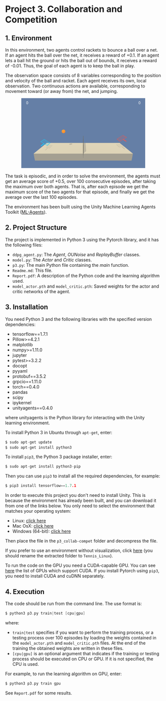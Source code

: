 # Project 3. Collaboration and Competition

## 1. Environment

In this environment, two agents control rackets to bounce a ball over a net. If an agent hits the ball over the net, it receives a reward of +0.1. If an agent lets a ball hit the ground or hits the ball out of bounds, it receives a reward of -0.01. Thus, the goal of each agent is to keep the ball in play.

The observation space consists of 8 variables corresponding to the position and velocity of the ball and racket. Each agent receives its own, local observation. Two continuous actions are available, corresponding to movement toward (or away from) the net, and jumping.

<p align="center">
<img src="./images/tennis.png" width=400><br>
</p>

The task is episodic, and in order to solve the environment, the agents must get an average score of +0.5, over 100 consecutive episodes, after taking the maximum over both agents. That is, after each episode we get the maximum score of the two agents for that episode, and finally we get the average over the last 100 episodes.

The environment has been built using the Unity Machine Learning Agents Toolkit ([ML-Agents](https://github.com/Unity-Technologies/ml-agents)).

## 2. Project Structure

The project is implemented in Python 3 using the Pytorch library, and it has the following files:

* `ddpg_agent.py`: The *Agent*, *OUNoise* and *ReplayBuffer* classes.
* `model.py`: The *Actor* and *Critic* classes.
* `p3.py`: The main Python file containing the *main* function.
* `Readme.md`: This file.
* `Report.pdf`: A description of the Python code and the learning algorithm used.
* `model_actor.pth` and `model_critic.pth`: Saved weights for the  actor and critic networks of the agent.

## 3. Installation

You need Python 3 and the following libraries with the specified version dependencies:

* tensorflow==1.7.1
* Pillow>=4.2.1
* matplotlib
* numpy>=1.11.0
* jupyter
* pytest>=3.2.2
* docopt
* pyyaml
* protobuf==3.5.2
* grpcio==1.11.0
* torch==0.4.0
* pandas
* scipy
* ipykernel
* unityagents==0.4.0

where unityagents is the Python library for interacting with the Unity learning environment.

To install Python 3 in Ubuntu through `apt-get`, enter:

~~~c
$ sudo apt-get update
$ sudo apt-get install python3
~~~

To install `pip3`, the Python 3 package installer, enter:

~~~c
$ sudo apt-get install python3-pip
~~~

Then you can use `pip3` to install all the required dependencies, for example:

~~~c
$ pip3 install tensorflow==1.7.1
~~~

In order to execute this project you don't need to install Unity. This is because the environment has already been built, and you can download it from one of the links below. You only need to select the environment that matches your operating system:

* Linux: [click here](https://s3-us-west-1.amazonaws.com/udacity-drlnd/P3/Tennis/Tennis_Linux.zip)
* Mac OsX: [click here](https://s3-us-west-1.amazonaws.com/udacity-drlnd/P3/Tennis/Tennis.app.zip)
* Windows (64-bit): [click here](https://s3-us-west-1.amazonaws.com/udacity-drlnd/P3/Tennis/Tennis_Windows_x86_64.zip)

Then place the file in the `p3_collab-compet` folder and decompress the file.

If you prefer to use an environment without visualization, click [here](https://s3-us-west-1.amazonaws.com/udacity-drlnd/P3/Tennis/Tennis_Linux_NoVis.zip) (you should rename the extracted folder to `Tennis_Linux`).

To run the code on the GPU you need a CUDA-capable GPU. You can see [here](https://developer.nvidia.com/cuda-gpus) the list of GPUs which support CUDA. If you install Pytorch using `pip3`, you need to install CUDA and cuDNN separately.

## 4. Execution

The code should be run from the command line. The use format is:

~~~c
$ python3 p3.py train|test [cpu|gpu]
~~~

where:

* `train|test` specifies if you want to perform the training process, or a testing process over 100 episodes by loading the weights contained in the `model_actor.pth` and `model_critic.pth` files. At the end of the training the obtained weights are written in these files.
* `[cpu|gpu]` is an optional argument that indicates if the training or testing process should be executed on CPU or GPU. If it is not specified, the CPU is used.

For example, to run the learning algorithm on GPU, enter:

~~~c
$ python3 p3.py train gpu
~~~

See  `Report.pdf` for some results.
